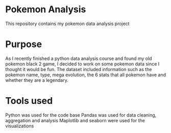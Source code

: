 # Pokemon Analysis
This repository contains my pokemon data analysis project

# Purpose
As I recently finished a python data analysis course and found my old pokemon black 2 game, I decided to work on some pokemon data since I thought it would be fun. The dataset included information such as the pokemon name, type, mega evolution, the 6 stats that all pokemon have and whether they are a legendary.

# Tools used
Python was used for the code base
Pandas was used for data cleaning, aggregation and analysis
Maplotlib and seaborn were used for the visualizations

